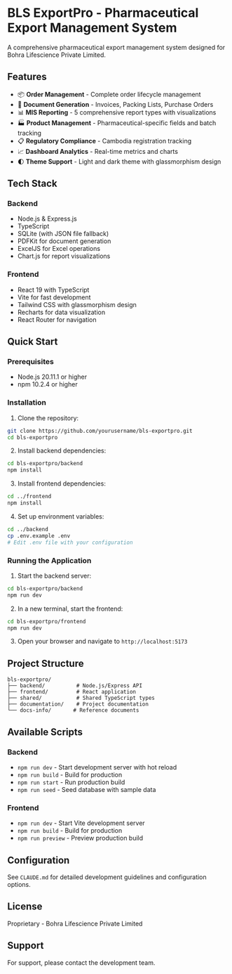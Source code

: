 # BLS ExportPro - Pharmaceutical Export Management System

A comprehensive pharmaceutical export management system designed for Bohra Lifescience Private Limited.

## Features

- 📦 **Order Management** - Complete order lifecycle management
- 📄 **Document Generation** - Invoices, Packing Lists, Purchase Orders
- 📊 **MIS Reporting** - 5 comprehensive report types with visualizations
- 🏭 **Product Management** - Pharmaceutical-specific fields and batch tracking
- 📋 **Regulatory Compliance** - Cambodia registration tracking
- 📈 **Dashboard Analytics** - Real-time metrics and charts
- 🌓 **Theme Support** - Light and dark theme with glassmorphism design

## Tech Stack

### Backend
- Node.js & Express.js
- TypeScript
- SQLite (with JSON file fallback)
- PDFKit for document generation
- ExcelJS for Excel operations
- Chart.js for report visualizations

### Frontend
- React 19 with TypeScript
- Vite for fast development
- Tailwind CSS with glassmorphism design
- Recharts for data visualization
- React Router for navigation

## Quick Start

### Prerequisites
- Node.js 20.11.1 or higher
- npm 10.2.4 or higher

### Installation

1. Clone the repository:
```bash
git clone https://github.com/yourusername/bls-exportpro.git
cd bls-exportpro
```

2. Install backend dependencies:
```bash
cd bls-exportpro/backend
npm install
```

3. Install frontend dependencies:
```bash
cd ../frontend
npm install
```

4. Set up environment variables:
```bash
cd ../backend
cp .env.example .env
# Edit .env file with your configuration
```

### Running the Application

1. Start the backend server:
```bash
cd bls-exportpro/backend
npm run dev
```

2. In a new terminal, start the frontend:
```bash
cd bls-exportpro/frontend
npm run dev
```

3. Open your browser and navigate to `http://localhost:5173`

## Project Structure

```
bls-exportpro/
├── backend/          # Node.js/Express API
├── frontend/         # React application
├── shared/           # Shared TypeScript types
├── documentation/    # Project documentation
└── docs-info/       # Reference documents
```

## Available Scripts

### Backend
- `npm run dev` - Start development server with hot reload
- `npm run build` - Build for production
- `npm run start` - Run production build
- `npm run seed` - Seed database with sample data

### Frontend
- `npm run dev` - Start Vite development server
- `npm run build` - Build for production
- `npm run preview` - Preview production build

## Configuration

See `CLAUDE.md` for detailed development guidelines and configuration options.

## License

Proprietary - Bohra Lifescience Private Limited

## Support

For support, please contact the development team.